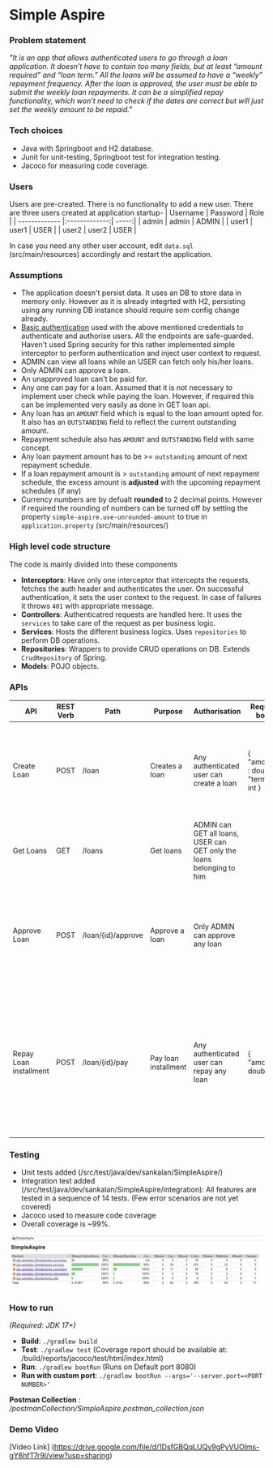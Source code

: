 # Simple Aspire
### Problem statement
*"It is an app that allows authenticated users to go through a loan application. It doesn’t have to contain too many fields, but at least “amount
required” and “loan term.” All the loans will be assumed to have a “weekly” repayment frequency.
After the loan is approved, the user must be able to submit the weekly loan repayments. It can be a simplified repay functionality, which won’t
need to check if the dates are correct but will just set the weekly amount to be repaid."*

### Tech choices
- Java with Springboot and H2 database.
- Junit for unit-testing, Springboot test for integration testing.
- Jacoco for measuring code coverage.

### Users
Users are pre-created. There is no functionality to add a new user. There are three users created at application startup-
| Username        | Password           | Role  |
| ------------- |:-------------:| -----:|
| admin      | admin | ADMIN |
| user1      | user1      |   USER |
| user2 | user2      |    USER |

In case you need any other user account, edit `data.sql` (src/main/resources) accordingly and restart the application.

### Assumptions
- The application doesn't persist data. It uses an DB to store data in memory only. However as it is already integrted with H2, persisting using any running DB instance should require som config change already.
- [Basic authentication]([https://swagger.io/docs/specification/2-0/authentication/basic-authentication/#:~:text=Basic%20authentication%20is%20a%20very,%2Dencoded%20username%3Apassword%20string.) used with the above mentioned credentials to authenticate and authorise users. All the endpoints are safe-guarded. Haven't used Spring security for this rather implemented simple interceptor to perform authentication and inject user context to request.
- ADMIN can view all loans while an USER can fetch only his/her loans.
- Only ADMIN can approve a loan.
- An unapproved loan can't be paid for.
- Any one can pay for a loan. Assumed that it is not necessary to implement user check while paying the loan. However, if required this can be implemented very easily as done in GET loan api.
- Any loan has an `AMOUNT` field which is equal to the loan amount opted for. It also has an `OUTSTANDING` field to reflect the current outstanding amount.
- Repayment schedule also has `AMOUNT` and `OUTSTANDING` field with same concept.
- Any loan payment amount has to be >= `outstanding` amount of next repayment schedule.
- If a loan repayment amount is > `outstanding` amount of next repayment schedule, the excess amount is **adjusted** with the upcoming repayment schedules (if any)
- Currency numbers are by defualt **rounded** to 2 decimal points. However if required the rounding of numbers can be turned off by setting the property `simple-aspire.use-unrounded-amount` to true in `application.property` (src/main/resources/)

### High level code structure
The code is mainly divided into these components

- **Interceptors**: Have only one interceptor that intercepts the requests, fetches the auth header and authenticates the user. On successful authentication, it sets the user context to the request. In case of failures it throws `401` with appropriate message.
- **Controllers**: Authenticatred requests are handled here. It uses the `services` to take care of the request as per business logic.
- **Services**: Hosts the different business logics. Uses `repositories` to perform DB operations.
- **Repositories**: Wrappers to provide CRUD operations on DB. Extends `CrudRepository` of Spring.
- **Models**: POJO objects.

### APIs

| API                    | REST Verb | Path               | Purpose              | Authorisation                                                         | Request body                        | Response                                                                                    | Error Conditions                                                                                       |
|------------------------|-----------|--------------------|----------------------|-----------------------------------------------------------------------|-------------------------------------|---------------------------------------------------------------------------------------------|--------------------------------------------------------------------------------------------------------|
| Create Loan            | POST      | /loan              | Creates a loan       | Any authenticated user can create a loan                              | { "amount" : double, "term" : int } | **Response Body**: {}, **Response Code**: 201,  **Response Header**: `Location` header is set with loan ID | **400**: Invalid input (amount and term should be > 0),   **401**: Auth failed,  **500**: Authenticated user is invalid or server |
| Get Loans              | GET       | /loans             | Get loans            | ADMIN can GET all loans, USER can GET only the loans belonging to him |                                     | **Response Body**: List of Loans **Response code**: 200                                             |    **401**: Auth failed,  **500**: Authenticated user is invalid or server error                                                   |
| Approve Loan           | POST      | /loan/{id}/approve | Approve a loan       | Only ADMIN can approve any loan                                       |                                     | **Response code**: 200                                                                          |     **401**: Auth failed,    **403**: Non ADMIN user cannot approve a loan, **404**: Loan not found,    **406**: Loan not in PENDING status,      **500**: Server error                    |
| Repay Loan installment | POST      | /loan/{id}/pay     | Pay loan installment | Any authenticated user can repay any loan                             | { "amount": double }                | **Response code**: 200                                                                          |**400**: Invalid repayment amount, amount should be >= next outstanding ,   **401**: Auth failed,   **404**: Loan not found,    **406**: Loan not APPROVED,    **409**: Loan already PAID,    **500**: Server error   |

### Testing

- Unit tests added (/src/test/java/dev/sankalan/SimpleAspire/)
- Integration test added (/src/test/java/dev/sankalan/SimpleAspire/integration): All features are tested in a sequence of 14 tests. (Few error scenarios are not yet covered)
- Jacoco used to measure code coverage
- Overall coverage is ~99%.

![Code Coverage](doc/SimpleAspire-Coverage.jpg)

### How to run
*(Required: JDK 17+)*
- **Build**: `./gradlew build`
- **Test**: `./gradlew test` (Coverage report should be available at: /build/reports/jacoco/test/html/index.html)
- **Run**: `./gradlew bootRun` (Runs on Default port 8080)
- **Run with custom port**: `./gradlew bootRun --args='--server.port=<PORT NUMBER>'`
  
**Postman Collection** : */postmanCollection/SimpleAspire.postman_collection.json*

### Demo Video

[Video Link] (https://drive.google.com/file/d/1DsfGBQqLUQv9gPyVUOlms-gY6hfT7r9l/view?usp=sharing)
